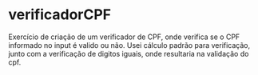 # verificadorCPF

Exercício de criação de um verificador de CPF, onde verifica se o CPF informado no input é valido ou não. Usei cálculo padrão para verificação, 
junto com a verificação de digitos iguais, onde resultaria na validação do cpf.
